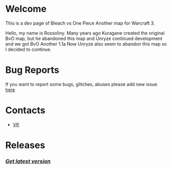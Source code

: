 # Welcome
  This is a dev page of Bleach vs One Piece Another map for Warcraft 3.
  
  Hello, my name is Rossoliny.
  Many years ago Kuragane created the original BvO map, but he abandoned this map and Unryze continued development and we got BvO Another 1.1a
  Now Unryze also seem to abandon this map so I decided to continue.

# Bug Reports

If you want to report some bugs, glitches, abuses please add new issue [here](https://github.com/rossoliny/bvo-another/issues)

# Contacts
* *[VK](https://vk.com/rossoliny)*

# Releases
### *[Get latest version](https://github.com/rossoliny/bvo-another/releases)*
